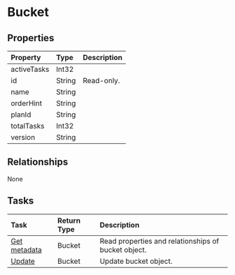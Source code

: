 # Bucket



## Properties
| Property	   | Type	|Description|
|:---------------|:--------|:----------|
|activeTasks|Int32||
|id|String| Read-only.|
|name|String||
|orderHint|String||
|planId|String||
|totalTasks|Int32||
|version|String||

## Relationships
None


## Tasks

| Task		   | Return Type	|Description|
|:---------------|:--------|:----------|
|[Get metadata](../api/bucket_get.md) | Bucket |Read properties and relationships of bucket object.|
|[Update](../api/bucket_update.md) | Bucket	|Update bucket object. |
